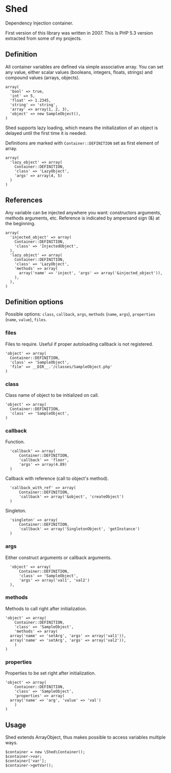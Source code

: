 Shed
====

Dependency Injection container.

First version of this library was written in 2007.
This is PHP 5.3 version extracted from some of my projects.

Definition
----------

All container variables are defined via simple associative array. You can set 
any value, either scalar values (booleans, integers, floats, strings) and 
compound values (arrays, objects).

    array(
      'bool' => true,
      'int' => 5,
      'float' => 1.2345,
      'string' => 'string',
      'array' => array(1, 2, 3),
      'object' => new SampleObject(),
    )

Shed supports lazy loading, which means the initialization of an object is 
delayed until the first time it is needed.

Definitions are marked with `Container::DEFINITION` set as first element of
array.

    array(
      'lazy_object' => array(
        Container::DEFINITION,
        'class' => 'LazyObject',
        'args' => array(4, 5)
      )
    )

References
----------

Any variable can be injected anywhere you want: constructors arguments, methods 
arguments, etc. Reference is indicated by ampersand sign (&) at the beginning.

    array(
      'injected_object' => array(
        Container::DEFINITION,
        'class' => 'InjectedObject',
      ),
      'lazy_object' => array(
        Container::DEFINITION,
        'class' => 'LazyObject',
        'methods' => array(
          array('name' => 'inject', 'args' => array('&injected_object')),
        ),
      ),
    )

Definition options
------------------

Possible options: `class`, `callback`, `args`, `methods` (`name`, `args`), 
`properties` (`name`, `value`), `files`.

### files

Files to require. Useful if proper autoloading callback is not registered.

    'object' => array(
      Container::DEFINITION,
      'class' => 'SampleObject',
      'file' => __DIR__.'/classes/SampleObject.php'
    )

### class

Class name of object to be initialized on call.

    'object' => array(
      Container::DEFINITION,
      'class' => 'SampleObject',
    )

### callback

Function.

	  'callback' => array(
		  Container::DEFINITION,
		  'callback' => 'floor',
		  'args' => array(4.89)
	  )

Callback with reference (call to object's method).

	  'callback_with_ref' => array(
		  Container::DEFINITION,
		  'callback' => array('&object', 'createObject')
	  )

Singleton.

	  'singleton' => array(
	 	  Container::DEFINITION,
		  'callback' => array('SingletonObject', 'getInstance')
	  )

### args

Either construct arguments or callback arguments.

	  'object' => array(
		  Container::DEFINITION,
		  'class' => 'SampleObject',
		  'args' => array('val1', 'val2')
	  ),

### methods

Methods to call right after initialization.

	'object' => array(
		Container::DEFINITION,
		'class' => 'SampleObject',
		'methods' => array(
      array('name' => 'setArg', 'args' => array('val1')),
      array('name' => 'setArg', 'args' => array('val2')),
		)
	)

### properties

Properties to be set right after initialization.

	'object' => array(
		Container::DEFINITION,
		'class' => 'SampleObject',
		'properties' => array(
      array('name' => 'arg', 'value' => 'val')
		)
	)

Usage
-----

Shed extends ArrayObject, thus makes possible to access variables multiple
ways.

    $container = new \Shed\Container();
    $container->var;
    $container['var'];
    $container->getVar();
